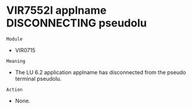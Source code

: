 # VIR7552I applname DISCONNECTING pseudolu

`Module`
- VIR0715

`Meaning`
- The LU 6.2 application applname has disconnected from the pseudo terminal pseudolu.

`Action`
- None.

